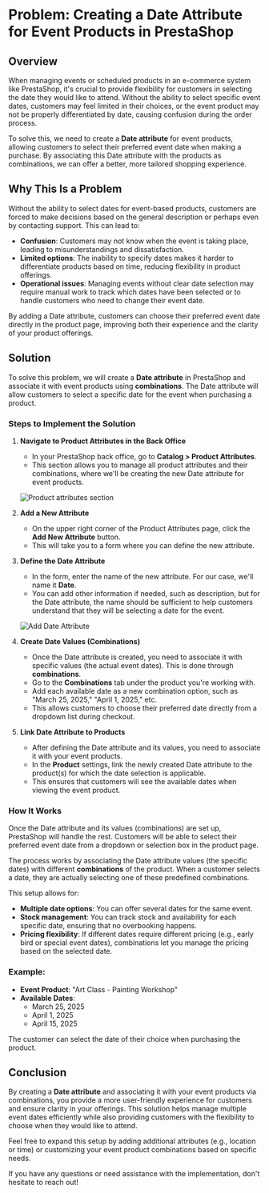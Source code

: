 # Problem: Creating a Date Attribute for Event Products in PrestaShop

## Overview

When managing events or scheduled products in an e-commerce system like PrestaShop, it's crucial to provide flexibility for customers in selecting the date they would like to attend. Without the ability to select specific event dates, customers may feel limited in their choices, or the event product may not be properly differentiated by date, causing confusion during the order process.

To solve this, we need to create a **Date attribute** for event products, allowing customers to select their preferred event date when making a purchase. By associating this Date attribute with the products as combinations, we can offer a better, more tailored shopping experience.

## Why This Is a Problem

Without the ability to select dates for event-based products, customers are forced to make decisions based on the general description or perhaps even by contacting support. This can lead to:

- **Confusion**: Customers may not know when the event is taking place, leading to misunderstandings and dissatisfaction.
- **Limited options**: The inability to specify dates makes it harder to differentiate products based on time, reducing flexibility in product offerings.
- **Operational issues**: Managing events without clear date selection may require manual work to track which dates have been selected or to handle customers who need to change their event date.

By adding a Date attribute, customers can choose their preferred event date directly in the product page, improving both their experience and the clarity of your product offerings.

## Solution

To solve this problem, we will create a **Date attribute** in PrestaShop and associate it with event products using **combinations**. The Date attribute will allow customers to select a specific date for the event when purchasing a product.

### Steps to Implement the Solution

1. **Navigate to Product Attributes in the Back Office**
   - In your PrestaShop back office, go to **Catalog > Product Attributes**.
   - This section allows you to manage all product attributes and their combinations, where we'll be creating the new Date attribute for event products.

   ![Product attributes section](link_to_image/figure6-1.png)

2. **Add a New Attribute**
   - On the upper right corner of the Product Attributes page, click the **Add New Attribute** button.
   - This will take you to a form where you can define the new attribute.

3. **Define the Date Attribute**
   - In the form, enter the name of the new attribute. For our case, we'll name it **Date**.
   - You can add other information if needed, such as description, but for the Date attribute, the name should be sufficient to help customers understand that they will be selecting a date for the event.

   ![Add Date Attribute](link_to_image/figure6-2.png)

4. **Create Date Values (Combinations)**
   - Once the Date attribute is created, you need to associate it with specific values (the actual event dates). This is done through **combinations**.
   - Go to the **Combinations** tab under the product you're working with.
   - Add each available date as a new combination option, such as "March 25, 2025," "April 1, 2025," etc.
   - This allows customers to choose their preferred date directly from a dropdown list during checkout.

5. **Link Date Attribute to Products**
   - After defining the Date attribute and its values, you need to associate it with your event products.
   - In the **Product** settings, link the newly created Date attribute to the product(s) for which the date selection is applicable.
   - This ensures that customers will see the available dates when viewing the event product.

### How It Works

Once the Date attribute and its values (combinations) are set up, PrestaShop will handle the rest. Customers will be able to select their preferred event date from a dropdown or selection box in the product page. 

The process works by associating the Date attribute values (the specific dates) with different **combinations** of the product. When a customer selects a date, they are actually selecting one of these predefined combinations.

This setup allows for:

- **Multiple date options**: You can offer several dates for the same event.
- **Stock management**: You can track stock and availability for each specific date, ensuring that no overbooking happens.
- **Pricing flexibility**: If different dates require different pricing (e.g., early bird or special event dates), combinations let you manage the pricing based on the selected date.

### Example:

- **Event Product**: "Art Class - Painting Workshop"
- **Available Dates**: 
  - March 25, 2025
  - April 1, 2025
  - April 15, 2025

The customer can select the date of their choice when purchasing the product.

## Conclusion

By creating a **Date attribute** and associating it with your event products via combinations, you provide a more user-friendly experience for customers and ensure clarity in your offerings. This solution helps manage multiple event dates efficiently while also providing customers with the flexibility to choose when they would like to attend.

Feel free to expand this setup by adding additional attributes (e.g., location or time) or customizing your event product combinations based on specific needs.

If you have any questions or need assistance with the implementation, don't hesitate to reach out!
